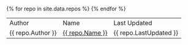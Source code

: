 <br>
<table>
    <tr>
        <td>Author</td>
        <td>Name</td>
        <td>Last Updated</td>
    </tr>
    {% for repo in site.data.repos %}
    <tr>
        <td>{{ repo.Author }}</td>
        <td>
            <!--suppress HtmlUnknownTarget -->
            <a rel="repo"
              href="{{ repo.URL }}"
              title="{{ repo.Name }}">
                {{ repo.Name }}
            </a>
        </td>
        <td>{{ repo.LastUpdated }}</td>
    </tr>
    {% endfor %}
</table>